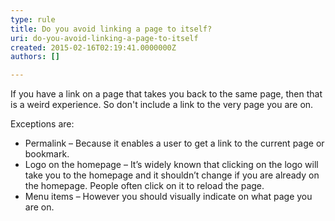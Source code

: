 ```yaml
---
type: rule
title: Do you avoid linking a page to itself?
uri: do-you-avoid-linking-a-page-to-itself
created: 2015-02-16T02:19:41.0000000Z
authors: []

---
```


 
If you have a link on a page that takes you back to the same page, then  that is a weird experience. So don't include a link to the very page you  are on.
 
Exceptions are:

- Permalink – Because it enables a user to get a link to the current page or bookmark.
- Logo on the homepage – It’s widely known that clicking on the logo will take you to the homepage and it shouldn’t change if you are already on the homepage. People often click on it to reload the page.
- Menu items – However you should visually indicate on what page you are on.


